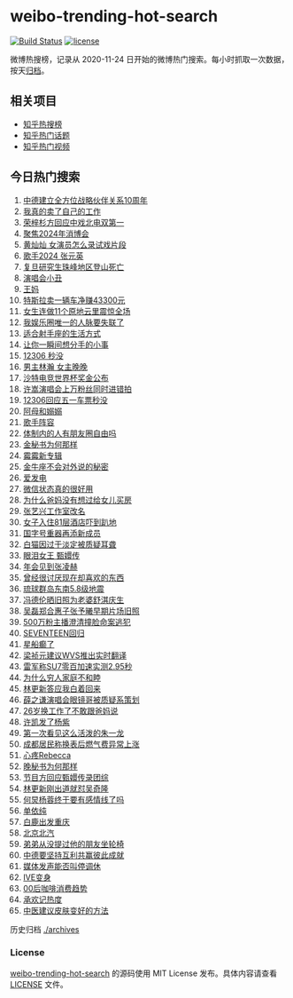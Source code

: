 # weibo-trending-hot-search

[![Build Status](https://github.com/justjavac/weibo-trending-hot-search/workflows/ci/badge.svg?branch=master)](https://github.com/justjavac/weibo-trending-hot-search/actions)
[![license](https://img.shields.io/github/license/justjavac/weibo-trending-hot-search)](https://github.com/justjavac/weibo-trending-hot-search/blob/master/LICENSE)

微博热搜榜，记录从 2020-11-24 日开始的微博热门搜索。每小时抓取一次数据，按天[归档](./archives)。

## 相关项目

- [知乎热搜榜](https://github.com/justjavac/zhihu-trending-top-search)
- [知乎热门话题](https://github.com/justjavac/zhihu-trending-hot-questions)
- [知乎热门视频](https://github.com/justjavac/zhihu-trending-hot-video)

## 今日热门搜索

<!-- BEGIN -->
<!-- 最后更新时间 Wed Apr 17 2024 02:17:44 GMT+0800 (China Standard Time) -->

1. [中德建立全方位战略伙伴关系10周年](https://s.weibo.com//weibo?q=%23%E4%B8%AD%E5%BE%B7%E5%BB%BA%E7%AB%8B%E5%85%A8%E6%96%B9%E4%BD%8D%E6%88%98%E7%95%A5%E4%BC%99%E4%BC%B4%E5%85%B3%E7%B3%BB10%E5%91%A8%E5%B9%B4%23&Refer=new_time)
1. [我真的卖了自己的工作](https://s.weibo.com//weibo?q=%23%E6%88%91%E7%9C%9F%E7%9A%84%E5%8D%96%E4%BA%86%E8%87%AA%E5%B7%B1%E7%9A%84%E5%B7%A5%E4%BD%9C%23&t=31&band_rank=5&Refer=top)
1. [荣梓杉方回应中戏北电双第一](https://s.weibo.com//weibo?q=%23%E8%8D%A3%E6%A2%93%E6%9D%89%E6%96%B9%E5%9B%9E%E5%BA%94%E4%B8%AD%E6%88%8F%E5%8C%97%E7%94%B5%E5%8F%8C%E7%AC%AC%E4%B8%80%23&t=31&band_rank=6&Refer=top)
1. [聚焦2024年消博会](https://s.weibo.com//weibo?q=%23%E8%81%9A%E7%84%A62024%E5%B9%B4%E6%B6%88%E5%8D%9A%E4%BC%9A%23&t=31&band_rank=3&Refer=top)
1. [黄灿灿 女演员怎么录试戏片段](https://s.weibo.com//weibo?q=%E9%BB%84%E7%81%BF%E7%81%BF%20%E5%A5%B3%E6%BC%94%E5%91%98%E6%80%8E%E4%B9%88%E5%BD%95%E8%AF%95%E6%88%8F%E7%89%87%E6%AE%B5&t=31&band_rank=11&Refer=top)
1. [歌手2024 张元英](https://s.weibo.com//weibo?q=%E6%AD%8C%E6%89%8B2024%20%E5%BC%A0%E5%85%83%E8%8B%B1&t=31&band_rank=8&Refer=top)
1. [复旦研究生珠峰地区登山死亡](https://s.weibo.com//weibo?q=%23%E5%A4%8D%E6%97%A6%E7%A0%94%E7%A9%B6%E7%94%9F%E7%8F%A0%E5%B3%B0%E5%9C%B0%E5%8C%BA%E7%99%BB%E5%B1%B1%E6%AD%BB%E4%BA%A1%23&t=31&band_rank=7&Refer=top)
1. [演唱会小丑](https://s.weibo.com//weibo?q=%E6%BC%94%E5%94%B1%E4%BC%9A%E5%B0%8F%E4%B8%91&t=31&band_rank=29&Refer=top)
1. [王妈](https://s.weibo.com//weibo?q=%E7%8E%8B%E5%A6%88&t=31&band_rank=1&Refer=top)
1. [特斯拉卖一辆车净赚43300元](https://s.weibo.com//weibo?q=%23%E7%89%B9%E6%96%AF%E6%8B%89%E5%8D%96%E4%B8%80%E8%BE%86%E8%BD%A6%E5%87%80%E8%B5%9A43300%E5%85%83%23&t=31&band_rank=13&Refer=top)
1. [女生连做11个原地云里震惊全场](https://s.weibo.com//weibo?q=%23%E5%A5%B3%E7%94%9F%E8%BF%9E%E5%81%9A11%E4%B8%AA%E5%8E%9F%E5%9C%B0%E4%BA%91%E9%87%8C%E9%9C%87%E6%83%8A%E5%85%A8%E5%9C%BA%23&t=31&band_rank=10&Refer=top)
1. [我娱乐圈唯一的人脉要失联了](https://s.weibo.com//weibo?q=%23%E6%88%91%E5%A8%B1%E4%B9%90%E5%9C%88%E5%94%AF%E4%B8%80%E7%9A%84%E4%BA%BA%E8%84%89%E8%A6%81%E5%A4%B1%E8%81%94%E4%BA%86%23&t=31&band_rank=4&Refer=top)
1. [适合射手座的生活方式](https://s.weibo.com//weibo?q=%23%E9%80%82%E5%90%88%E5%B0%84%E6%89%8B%E5%BA%A7%E7%9A%84%E7%94%9F%E6%B4%BB%E6%96%B9%E5%BC%8F%23&t=31&band_rank=20&Refer=top)
1. [让你一瞬间想分手的小事](https://s.weibo.com//weibo?q=%E8%AE%A9%E4%BD%A0%E4%B8%80%E7%9E%AC%E9%97%B4%E6%83%B3%E5%88%86%E6%89%8B%E7%9A%84%E5%B0%8F%E4%BA%8B&t=31&band_rank=24&Refer=top)
1. [12306 秒没](https://s.weibo.com//weibo?q=12306%20%E7%A7%92%E6%B2%A1&t=31&band_rank=9&Refer=top)
1. [男主林瀚 女主晚晚](https://s.weibo.com//weibo?q=%E7%94%B7%E4%B8%BB%E6%9E%97%E7%80%9A%20%E5%A5%B3%E4%B8%BB%E6%99%9A%E6%99%9A&t=31&band_rank=14&Refer=top)
1. [沙特电竞世界杯奖金公布](https://s.weibo.com//weibo?q=%23%E6%B2%99%E7%89%B9%E7%94%B5%E7%AB%9E%E4%B8%96%E7%95%8C%E6%9D%AF%E5%A5%96%E9%87%91%E5%85%AC%E5%B8%83%23&t=31&band_rank=50&Refer=top)
1. [许嵩演唱会上万粉丝同时进错拍](https://s.weibo.com//weibo?q=%23%E8%AE%B8%E5%B5%A9%E6%BC%94%E5%94%B1%E4%BC%9A%E4%B8%8A%E4%B8%87%E7%B2%89%E4%B8%9D%E5%90%8C%E6%97%B6%E8%BF%9B%E9%94%99%E6%8B%8D%23&t=31&band_rank=20&Refer=top)
1. [12306回应五一车票秒没](https://s.weibo.com//weibo?q=%2312306%E5%9B%9E%E5%BA%94%E4%BA%94%E4%B8%80%E8%BD%A6%E7%A5%A8%E7%A7%92%E6%B2%A1%23&t=31&band_rank=19&Refer=top)
1. [阿母和嫋嫋](https://s.weibo.com//weibo?q=%23%E9%98%BF%E6%AF%8D%E5%92%8C%E5%AB%8B%E5%AB%8B%23&t=31&band_rank=40&Refer=top)
1. [歌手阵容](https://s.weibo.com//weibo?q=%E6%AD%8C%E6%89%8B%E9%98%B5%E5%AE%B9&t=31&band_rank=32&Refer=top)
1. [体制内的人有朋友圈自由吗](https://s.weibo.com//weibo?q=%23%E4%BD%93%E5%88%B6%E5%86%85%E7%9A%84%E4%BA%BA%E6%9C%89%E6%9C%8B%E5%8F%8B%E5%9C%88%E8%87%AA%E7%94%B1%E5%90%97%23&t=31&band_rank=22&Refer=top)
1. [金秘书为何那样](https://s.weibo.com//weibo?q=%E9%87%91%E7%A7%98%E4%B9%A6%E4%B8%BA%E4%BD%95%E9%82%A3%E6%A0%B7&t=31&band_rank=21&Refer=top)
1. [霉霉新专辑](https://s.weibo.com//weibo?q=%E9%9C%89%E9%9C%89%E6%96%B0%E4%B8%93%E8%BE%91&t=31&band_rank=23&Refer=top)
1. [金牛座不会对外说的秘密](https://s.weibo.com//weibo?q=%23%E9%87%91%E7%89%9B%E5%BA%A7%E4%B8%8D%E4%BC%9A%E5%AF%B9%E5%A4%96%E8%AF%B4%E7%9A%84%E7%A7%98%E5%AF%86%23&t=31&band_rank=18&Refer=top)
1. [爱发电](https://s.weibo.com//weibo?q=%E7%88%B1%E5%8F%91%E7%94%B5&t=31&band_rank=25&Refer=top)
1. [微信状态真的很好用](https://s.weibo.com//weibo?q=%23%E5%BE%AE%E4%BF%A1%E7%8A%B6%E6%80%81%E7%9C%9F%E7%9A%84%E5%BE%88%E5%A5%BD%E7%94%A8%23&t=31&band_rank=25&Refer=top)
1. [为什么爸妈没有想过给女儿买房](https://s.weibo.com//weibo?q=%23%E4%B8%BA%E4%BB%80%E4%B9%88%E7%88%B8%E5%A6%88%E6%B2%A1%E6%9C%89%E6%83%B3%E8%BF%87%E7%BB%99%E5%A5%B3%E5%84%BF%E4%B9%B0%E6%88%BF%23&t=31&band_rank=41&Refer=top)
1. [张艺兴工作室改名](https://s.weibo.com//weibo?q=%E5%BC%A0%E8%89%BA%E5%85%B4%E5%B7%A5%E4%BD%9C%E5%AE%A4%E6%94%B9%E5%90%8D&t=31&band_rank=16&Refer=top)
1. [女子入住81层酒店吓到趴地](https://s.weibo.com//weibo?q=%23%E5%A5%B3%E5%AD%90%E5%85%A5%E4%BD%8F81%E5%B1%82%E9%85%92%E5%BA%97%E5%90%93%E5%88%B0%E8%B6%B4%E5%9C%B0%23&t=31&band_rank=38&Refer=top)
1. [国字号重器再添新成员](https://s.weibo.com//weibo?q=%23%E5%9B%BD%E5%AD%97%E5%8F%B7%E9%87%8D%E5%99%A8%E5%86%8D%E6%B7%BB%E6%96%B0%E6%88%90%E5%91%98%23&t=31&band_rank=30&Refer=top)
1. [白猫因过于淡定被质疑耳聋](https://s.weibo.com//weibo?q=%E7%99%BD%E7%8C%AB%E5%9B%A0%E8%BF%87%E4%BA%8E%E6%B7%A1%E5%AE%9A%E8%A2%AB%E8%B4%A8%E7%96%91%E8%80%B3%E8%81%8B&t=31&band_rank=39&Refer=top)
1. [眼泪女王 甄嬛传](https://s.weibo.com//weibo?q=%E7%9C%BC%E6%B3%AA%E5%A5%B3%E7%8E%8B%20%E7%94%84%E5%AC%9B%E4%BC%A0&t=31&band_rank=32&Refer=top)
1. [年会见到张凌赫](https://s.weibo.com//weibo?q=%E5%B9%B4%E4%BC%9A%E8%A7%81%E5%88%B0%E5%BC%A0%E5%87%8C%E8%B5%AB&t=31&band_rank=49&Refer=top)
1. [曾经很讨厌现在却喜欢的东西](https://s.weibo.com//weibo?q=%23%E6%9B%BE%E7%BB%8F%E5%BE%88%E8%AE%A8%E5%8E%8C%E7%8E%B0%E5%9C%A8%E5%8D%B4%E5%96%9C%E6%AC%A2%E7%9A%84%E4%B8%9C%E8%A5%BF%23&t=31&band_rank=44&Refer=top)
1. [琉球群岛东南5.8级地震](https://s.weibo.com//weibo?q=%E7%90%89%E7%90%83%E7%BE%A4%E5%B2%9B%E4%B8%9C%E5%8D%975.8%E7%BA%A7%E5%9C%B0%E9%9C%87&t=31&band_rank=35&Refer=top)
1. [冯德伦晒旧照为老婆舒淇庆生](https://s.weibo.com//weibo?q=%23%E5%86%AF%E5%BE%B7%E4%BC%A6%E6%99%92%E6%97%A7%E7%85%A7%E4%B8%BA%E8%80%81%E5%A9%86%E8%88%92%E6%B7%87%E5%BA%86%E7%94%9F%23&t=31&band_rank=36&Refer=top)
1. [吴磊郑合惠子张予曦早期片场旧照](https://s.weibo.com//weibo?q=%23%E5%90%B4%E7%A3%8A%E9%83%91%E5%90%88%E6%83%A0%E5%AD%90%E5%BC%A0%E4%BA%88%E6%9B%A6%E6%97%A9%E6%9C%9F%E7%89%87%E5%9C%BA%E6%97%A7%E7%85%A7%23&t=31&band_rank=37&Refer=top)
1. [500万粉主播澄清撞脸命案逃犯](https://s.weibo.com//weibo?q=%23500%E4%B8%87%E7%B2%89%E4%B8%BB%E6%92%AD%E6%BE%84%E6%B8%85%E6%92%9E%E8%84%B8%E5%91%BD%E6%A1%88%E9%80%83%E7%8A%AF%23&t=31&band_rank=34&Refer=top)
1. [SEVENTEEN回归](https://s.weibo.com//weibo?q=SEVENTEEN%E5%9B%9E%E5%BD%92&t=31&band_rank=17&Refer=top)
1. [星船癫了](https://s.weibo.com//weibo?q=%E6%98%9F%E8%88%B9%E7%99%AB%E4%BA%86&t=31&band_rank=12&Refer=top)
1. [梁祯元建议WVS推出实时翻译](https://s.weibo.com//weibo?q=%E6%A2%81%E7%A5%AF%E5%85%83%E5%BB%BA%E8%AE%AEWVS%E6%8E%A8%E5%87%BA%E5%AE%9E%E6%97%B6%E7%BF%BB%E8%AF%91&t=31&band_rank=32&Refer=top)
1. [雷军称SU7零百加速实测2.95秒](https://s.weibo.com//weibo?q=%23%E9%9B%B7%E5%86%9B%E7%A7%B0SU7%E9%9B%B6%E7%99%BE%E5%8A%A0%E9%80%9F%E5%AE%9E%E6%B5%8B2.95%E7%A7%92%23&t=31&band_rank=44&Refer=top)
1. [为什么穷人家庭不和睦](https://s.weibo.com//weibo?q=%23%E4%B8%BA%E4%BB%80%E4%B9%88%E7%A9%B7%E4%BA%BA%E5%AE%B6%E5%BA%AD%E4%B8%8D%E5%92%8C%E7%9D%A6%23&t=31&band_rank=23&Refer=top)
1. [林更新答应我白着回来](https://s.weibo.com//weibo?q=%23%E6%9E%97%E6%9B%B4%E6%96%B0%E7%AD%94%E5%BA%94%E6%88%91%E7%99%BD%E7%9D%80%E5%9B%9E%E6%9D%A5%23&t=31&band_rank=45&Refer=top)
1. [薛之谦演唱会眼镜哥被质疑系策划](https://s.weibo.com//weibo?q=%23%E8%96%9B%E4%B9%8B%E8%B0%A6%E6%BC%94%E5%94%B1%E4%BC%9A%E7%9C%BC%E9%95%9C%E5%93%A5%E8%A2%AB%E8%B4%A8%E7%96%91%E7%B3%BB%E7%AD%96%E5%88%92%23&t=31&band_rank=42&Refer=top)
1. [26岁换工作了不敢跟爸妈说](https://s.weibo.com//weibo?q=%2326%E5%B2%81%E6%8D%A2%E5%B7%A5%E4%BD%9C%E4%BA%86%E4%B8%8D%E6%95%A2%E8%B7%9F%E7%88%B8%E5%A6%88%E8%AF%B4%23&t=31&band_rank=31&Refer=top)
1. [许凯发了杨紫](https://s.weibo.com//weibo?q=%23%E8%AE%B8%E5%87%AF%E5%8F%91%E4%BA%86%E6%9D%A8%E7%B4%AB%23&t=31&band_rank=33&Refer=top)
1. [第一次看见这么活泼的朱一龙](https://s.weibo.com//weibo?q=%E7%AC%AC%E4%B8%80%E6%AC%A1%E7%9C%8B%E8%A7%81%E8%BF%99%E4%B9%88%E6%B4%BB%E6%B3%BC%E7%9A%84%E6%9C%B1%E4%B8%80%E9%BE%99&t=31&band_rank=48&Refer=top)
1. [成都居民称换表后燃气费异常上涨](https://s.weibo.com//weibo?q=%23%E6%88%90%E9%83%BD%E5%B1%85%E6%B0%91%E7%A7%B0%E6%8D%A2%E8%A1%A8%E5%90%8E%E7%87%83%E6%B0%94%E8%B4%B9%E5%BC%82%E5%B8%B8%E4%B8%8A%E6%B6%A8%23&t=31&band_rank=28&Refer=top)
1. [心疼Rebecca](https://s.weibo.com//weibo?q=%23%E5%BF%83%E7%96%BCRebecca%23&t=31&band_rank=50&Refer=top)
1. [晚秘书为何那样](https://s.weibo.com//weibo?q=%23%E6%99%9A%E7%A7%98%E4%B9%A6%E4%B8%BA%E4%BD%95%E9%82%A3%E6%A0%B7%23&t=31&band_rank=27&Refer=top)
1. [节目方回应甄嬛传录团综](https://s.weibo.com//weibo?q=%23%E8%8A%82%E7%9B%AE%E6%96%B9%E5%9B%9E%E5%BA%94%E7%94%84%E5%AC%9B%E4%BC%A0%E5%BD%95%E5%9B%A2%E7%BB%BC%23&t=31&band_rank=15&Refer=top)
1. [林更新刚出道就怼吴奇隆](https://s.weibo.com//weibo?q=%23%E6%9E%97%E6%9B%B4%E6%96%B0%E5%88%9A%E5%87%BA%E9%81%93%E5%B0%B1%E6%80%BC%E5%90%B4%E5%A5%87%E9%9A%86%23&t=31&band_rank=35&Refer=top)
1. [何炅杨蓉终于要有感情线了吗](https://s.weibo.com//weibo?q=%23%E4%BD%95%E7%82%85%E6%9D%A8%E8%93%89%E7%BB%88%E4%BA%8E%E8%A6%81%E6%9C%89%E6%84%9F%E6%83%85%E7%BA%BF%E4%BA%86%E5%90%97%23&t=31&band_rank=26&Refer=top)
1. [单依纯](https://s.weibo.com//weibo?q=%E5%8D%95%E4%BE%9D%E7%BA%AF&t=31&band_rank=36&Refer=top)
1. [白鹿出发重庆](https://s.weibo.com//weibo?q=%23%E7%99%BD%E9%B9%BF%E5%87%BA%E5%8F%91%E9%87%8D%E5%BA%86%23&t=31&band_rank=43&Refer=top)
1. [北京北汽](https://s.weibo.com//weibo?q=%E5%8C%97%E4%BA%AC%E5%8C%97%E6%B1%BD&t=31&band_rank=49&Refer=top)
1. [弟弟从没提过他的朋友坐轮椅](https://s.weibo.com//weibo?q=%E5%BC%9F%E5%BC%9F%E4%BB%8E%E6%B2%A1%E6%8F%90%E8%BF%87%E4%BB%96%E7%9A%84%E6%9C%8B%E5%8F%8B%E5%9D%90%E8%BD%AE%E6%A4%85&t=31&band_rank=40&Refer=top)
1. [中德要坚持互利共赢彼此成就](https://s.weibo.com//weibo?q=%23%E4%B8%AD%E5%BE%B7%E8%A6%81%E5%9D%9A%E6%8C%81%E4%BA%92%E5%88%A9%E5%85%B1%E8%B5%A2%E5%BD%BC%E6%AD%A4%E6%88%90%E5%B0%B1%23&Refer=new_time)
1. [媒体发声能否叫停调休](https://s.weibo.com//weibo?q=%23%E5%AA%92%E4%BD%93%E5%8F%91%E5%A3%B0%E8%83%BD%E5%90%A6%E5%8F%AB%E5%81%9C%E8%B0%83%E4%BC%91%23&t=31&band_rank=2&Refer=top)
1. [IVE变身](https://s.weibo.com//weibo?q=IVE%E5%8F%98%E8%BA%AB&t=31&band_rank=37&Refer=top)
1. [00后咖啡消费趋势](https://s.weibo.com//weibo?q=%2300%E5%90%8E%E5%92%96%E5%95%A1%E6%B6%88%E8%B4%B9%E8%B6%8B%E5%8A%BF%23&t=31&band_rank=46&Refer=top)
1. [承欢记热度](https://s.weibo.com//weibo?q=%E6%89%BF%E6%AC%A2%E8%AE%B0%E7%83%AD%E5%BA%A6&t=31&band_rank=47&Refer=top)
1. [中医建议皮肤变好的方法](https://s.weibo.com//weibo?q=%23%E4%B8%AD%E5%8C%BB%E5%BB%BA%E8%AE%AE%E7%9A%AE%E8%82%A4%E5%8F%98%E5%A5%BD%E7%9A%84%E6%96%B9%E6%B3%95%23&t=31&band_rank=48&Refer=top)

<!-- END -->

历史归档 [./archives](./archives)

### License

[weibo-trending-hot-search](https://github.com/justjavac/weibo-trending-hot-search) 的源码使用 MIT License
发布。具体内容请查看 [LICENSE](./LICENSE) 文件。
